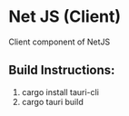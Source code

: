 # Net JS (Client)

Client component of NetJS

## Build Instructions:
  1. cargo install tauri-cli
  2. cargo tauri build

